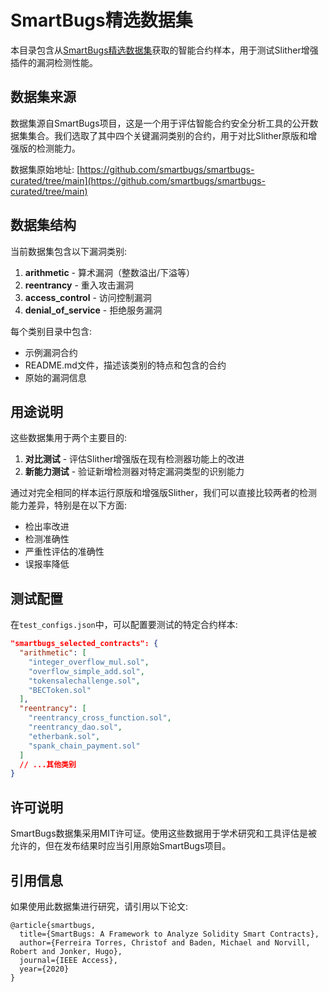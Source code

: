 # SmartBugs精选数据集

本目录包含从[SmartBugs精选数据集](https://github.com/smartbugs/smartbugs-curated/tree/main)获取的智能合约样本，用于测试Slither增强插件的漏洞检测性能。

## 数据集来源

数据集源自SmartBugs项目，这是一个用于评估智能合约安全分析工具的公开数据集集合。我们选取了其中四个关键漏洞类别的合约，用于对比Slither原版和增强版的检测能力。

数据集原始地址: [https://github.com/smartbugs/smartbugs-curated/tree/main](https://github.com/smartbugs/smartbugs-curated/tree/main)

## 数据集结构

当前数据集包含以下漏洞类别:

1. **arithmetic** - 算术漏洞（整数溢出/下溢等）
2. **reentrancy** - 重入攻击漏洞
3. **access_control** - 访问控制漏洞
4. **denial_of_service** - 拒绝服务漏洞

每个类别目录中包含:
- 示例漏洞合约
- README.md文件，描述该类别的特点和包含的合约
- 原始的漏洞信息

## 用途说明

这些数据集用于两个主要目的:

1. **对比测试** - 评估Slither增强版在现有检测器功能上的改进
2. **新能力测试** - 验证新增检测器对特定漏洞类型的识别能力

通过对完全相同的样本运行原版和增强版Slither，我们可以直接比较两者的检测能力差异，特别是在以下方面:

- 检出率改进
- 检测准确性
- 严重性评估的准确性
- 误报率降低

## 测试配置

在`test_configs.json`中，可以配置要测试的特定合约样本:

```json
"smartbugs_selected_contracts": {
  "arithmetic": [
    "integer_overflow_mul.sol",
    "overflow_simple_add.sol",
    "tokensalechallenge.sol",
    "BECToken.sol"
  ],
  "reentrancy": [
    "reentrancy_cross_function.sol",
    "reentrancy_dao.sol",
    "etherbank.sol",
    "spank_chain_payment.sol"
  ]
  // ...其他类别
}
```

## 许可说明

SmartBugs数据集采用MIT许可证。使用这些数据用于学术研究和工具评估是被允许的，但在发布结果时应当引用原始SmartBugs项目。

## 引用信息

如果使用此数据集进行研究，请引用以下论文:

```
@article{smartbugs,
  title={SmartBugs: A Framework to Analyze Solidity Smart Contracts},
  author={Ferreira Torres, Christof and Baden, Michael and Norvill, Robert and Jonker, Hugo},
  journal={IEEE Access},
  year={2020}
}
``` 
